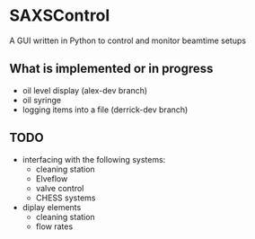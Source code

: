 # SAXSControl

A GUI written in Python to control and monitor beamtime setups

## What is implemented or in progress

- oil level display (alex-dev branch)
- oil syringe 
- logging items into a file (derrick-dev branch)

## TODO

- interfacing with the following systems:
  - cleaning station
  - Elveflow
  - valve control
  - CHESS systems
- diplay elements
  - cleaning station
  - flow rates

